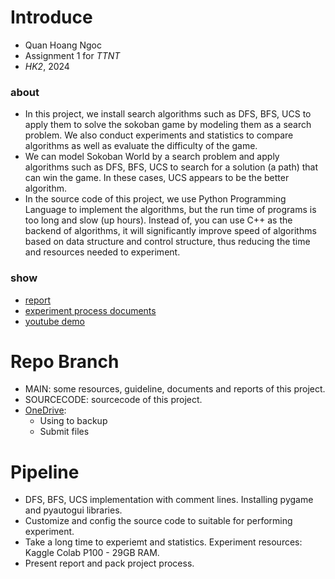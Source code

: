 # Introduce 
- Quan Hoang Ngoc
- Assignment 1 for _TTNT_
- _HK2_, 2024
### about 
- In this project, we install search algorithms such as DFS, BFS, UCS to apply them to solve the sokoban game by modeling them as a search problem. We also conduct experiments and statistics to compare algorithms as well as evaluate the difficulty of the game.
- We can model Sokoban World by a search problem and apply algorithms such as DFS, BFS, UCS to search for a solution (a path) that can win the game. In these cases, UCS appears to be the better algorithm.
- In the source code of this project, we use Python Programming Language to implement the algorithms, but the run time of programs is too long and slow (up hours). Instead of, you can use C++ as the backend of algorithms, it will significantly improve speed of algorithms based on data structure and  control structure, thus reducing the time and resources needed to experiment.
### show 
- [report](https://github.com/QuanHoangNgoc/Application_DFS_BFS_UCS_for_Sokoban_Game/blob/main/Documentations/Application%20of%20DFS%2C%20BFS%2C%20UCS%20for%20Sokoban%20Game.pdf)
- [experiment process documents](https://github.com/QuanHoangNgoc/Application_DFS_BFS_UCS_for_Sokoban_Game/blob/main/Documentations/Ass1_exps.pdf)
- [youtube demo]()

# Repo Branch 
- MAIN: some resources, guideline, documents and reports of this project.
- SOURCECODE: sourcecode of this project. 
- [OneDrive](https://uithcm-my.sharepoint.com/:f:/g/personal/22521178_ms_uit_edu_vn/EuXhV_mF0uxJn75qkuz-FdUBuNKOyAOXv53GolTUMTuhNg?e=O6DMoV):
  - Using to backup
  - Submit files

# Pipeline
- DFS, BFS, UCS implementation with comment lines. Installing pygame and pyautogui libraries.
- Customize and config the source code to suitable for performing experiment. 
- Take a long time to experiemt and statistics. Experiment resources: Kaggle Colab P100 - 29GB RAM.
- Present report and pack project process. 
